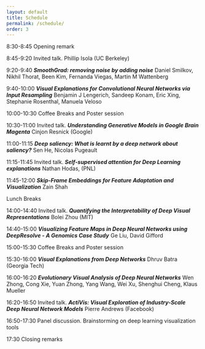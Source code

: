 ```yaml
---
layout: default
title: Schedule
permalink: /schedule/
order: 3
---
```


8:30-8:45 Opening remark

8:45-9:20 Invited talk. Phillip Isola (UC Berkeley)

9:20-9:40 ***SmoothGrad: removing noise by adding noise*** Daniel Smilkov, Nikhil Thorat, Been Kim, Fernanda Viegas, Martin M Wattenberg

9:40-10:00 ***Visual Explanations for Convolutional Neural Networks via Input Resampling*** Benjamin J Lengerich, Sandeep Konam, Eric Xing, Stephanie Rosenthal, Manuela Veloso

10:00-10:30 Coffee Breaks and Poster session

10:30-11:00 Invited talk. ***Understanding Generative Models in Google Brain Magenta*** Cinjon Resnick (Google)

11:00-11:15 ***Deep saliency: What is learnt by a deep network about saliency?*** Sen He, Nicolas Pugeault

11:15-11:45 Invited talk. ***Self-supervised attention for Deep Learning explanations*** Nathan Hodas, (PNL)

11:45-12:00 ***Skip-Frame Embeddings for Feature Adaptation and Visualization*** Zain Shah

Lunch Breaks

14:00-14:40 Invited talk. ***Quantifying the Interpretability of Deep Visual Representations*** Bolei Zhou (MIT)

14:40-15:00 ***Visualizing Feature Maps in Deep Neural Networks using DeepResolve - A Genomics Case Study*** Ge Liu, David Gifford

15:00-15:30 Coffee Breaks and Poster session

15:30-16:00 ***Visual Explanations from Deep Networks*** Dhruv Batra (Georgia Tech)

16:00-16:20 ***Evolutionary Visual Analysis of Deep Neural Networks*** Wen Zhong, Cong Xie, Yuan Zhong, Yang Wang, Wei Xu, Shenghui Cheng, Klaus Mueller

16:20-16:50 Invited talk. ***ActiVis: Visual Exploration of Industry-Scale Deep Neural Network Models*** Pierre Andrews (Facebook)

16:50-17:30 Panel discussion. Brainstorming on deep learning visualization tools

17:30 Closing remarks





<script>
  (function(i,s,o,g,r,a,m){i['GoogleAnalyticsObject']=r;i[r]=i[r]||function(){
  (i[r].q=i[r].q||[]).push(arguments)},i[r].l=1*new Date();a=s.createElement(o),
  m=s.getElementsByTagName(o)[0];a.async=1;a.src=g;m.parentNode.insertBefore(a,m)
  })(window,document,'script','https://www.google-analytics.com/analytics.js','ga');

  ga('create', 'UA-48160406-2', 'auto');
  ga('send', 'pageview');

</script>